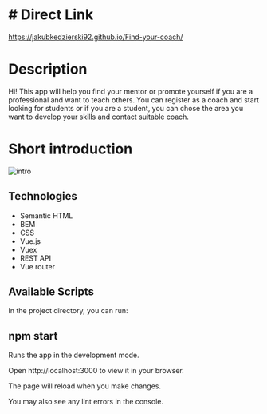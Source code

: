 # # Direct Link

https://jakubkedzierski92.github.io/Find-your-coach/

# Description

Hi! This app will help you find your mentor or promote yourself if you are a professional and want to teach others. You can register as a coach and start looking for students or if you are a student, you can chose the area you want to develop your skills and contact suitable coach.

# Short introduction
![intro](https://media0.giphy.com/media/a2DClZZoUdWTj7Bmes/giphy.gif?cid=790b7611a9b5a72f9d7f797eb24f26d898038d99c56ec91e&rid=giphy.gif&ct=g)

## Technologies

- Semantic HTML
- BEM
- CSS
- Vue.js 
- Vuex
- REST API
- Vue router

## Available Scripts

In the project directory, you can run:


## npm start

Runs the app in the development mode.

Open http://localhost:3000 to view it in your browser.

The page will reload when you make changes.

You may also see any lint errors in the console.

